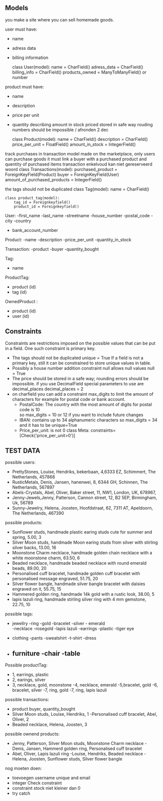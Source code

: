 ## Models
you make a site where you can sell homemade goods. 

user must have:
- name 
- adress data
- billing information

     class User(model):
        name = CharField()
        adress_data = CharField()
        billing_info = CharField()
        products_owned = ManyToManyField() or number 

product must have:
- name
- description
- price per unit
- quantity describing amount in stock
priced stored in safe way rouding numbers should be impossible / afronden 2 dec

    class Product(model):
        name = CharField()
        description = CharField()
        price_per_unit = FloatField()
        amount_in_stock = IntegerField()

track purchases in transaction model made on the marketplace, only users can purchase goods
it must link a buyer with a purchased product and quentity of purchased items 
transaction enkelvoud kan niet gereserveerd woord
    class Transactions(model):
        purchased_product = ForeignKeyField(Product)
        buyer = ForeignKeyField(User)
        amount_of_purchased_products = IntegerField()
    
the tags should not be duplicated 
    class Tag(model):
        name = CharField()

    class product_tag(model):
        tag_id = Foreignkeyfield()
        product_id = Foreignkeyfield()

User:
-first_name
-last_name
-streetname
-house_number
-postal_code
-city
-country 
- bank_account_number

Product:
-name 
-description 
-price_per_unit
-quantity_in_stock

Transaction:
-product 
-buyer 
-quantity_bought

Tag:
- name

ProductTag:
- product (id)
- tag (id)

OwnedProduct :
- product (id)
- user (id)
## Constraints 
Constraints are restrictions imposed on the possible values that can be put in a field. One such constraint is primary key.

- The tags should not be duplicated
    unique = True
  If a field is not a primary key, still it can be constrained to store unique values in table.
- Possibly a house number addition constraint null allows null values
      null = True
- The price should be stored in a safe way; rounding errors should be impossible.
  if you use DecimalField special parameters to use are decimal_places 
    decimal_places = 2
- on charfield you can add a constraint max_digits to limit the amount of characters 
  for example for postal code or bank account. 
     - PostalCode: The country with the most amount of digits for postal code is 10  
          so max_digits = 10 or 12 if you want to include future changes
     - IBAN: contains up to 34 alphanumeric characters 
          so max_digits = 34 and it has to be unique=True
     - Price_per_unit: is not 0 
         class Meta:
             constraints=[Check('price_per_unit>0')]

## TEST DATA
possible users:
- PrettyStones, Louise, Hendriks, bekerbaan, 4,6333 EZ, Schimmert, The Netherlands, 457868 
- RusticMetals, Denis, Jansen, hanenwei, 8, 6344 GH, Schinnen, The Netherlands, 567897
- Abels-Crystals, Abel, Oliver, Baker street, 11, NW1, London, UK, 678967,
- Jenny-Jewels,Jenny, Patterson, Cannon street, 12, B2 5EP, Birmingham, Uk, 56789
- Sunny-Jewelry, Helena, Joosten, Hoofdstraat, 62, 7311 AT, Apeldoorn, The Netherlands, 467390

possible products:
- Sunflower studs, handmade plastic earing studs cute for summer and spring, 5.00, 3
- Silver Moon studs, handmade Moon earing studs from silver with stirling silver backs, 13.00, 16
- Moonstone Charm necklace, handmade golden chain necklace with a white moonstone charm, 63.50, 6
- Beaded necklace, handmade beaded necklace with round emerald beads, 89.00, 20
- Personalised cuff bracelet, handmade golden cuff bracelet with personalised message engraved, 51.75, 20
- Silver flower bangle, handmade silver bangle bracelet with daisies engraved on it, 55.75, 15
- Hammered golden ring, handmade 14k gold with a rustic look, 38.00, 5
- lapis lazuli ring, handmade stirling silver ring with 4 mm gemstone, 22.75, 10  

possible tags:
- jewellry 
   -ring      -gold
   -bracelet   -silver   - emerald         
   -necklace   -rosegold -lapis lazuli
   -earrings   -plastic  -tiger eye

- clothing 
  -pants 
  -sweatshirt 
  -t-shirt 
  -dress 

- furniture 
  -chair
  -table
  -

Possible productTag:
- 1, earrings, plastic
- 2, earings, silver
- 3, necklace, gold, moonstone
-4, necklace, emerald 
-5,bracelet, gold 
-6, bracelet, silver
-7, ring, gold
-7, ring, lapis lazuli

possible transactions:
- product buyer, quantity_bought
- Silver Moon studs, Louise, Hendriks, 1
-Personalised cuff bracelet, Abel, Oliver, 2
- Beaded necklace, Helena, Joosten, 3 

possible ownend products:
- Jenny, Patterson, Silver Moon studs, Moonstone Charm necklace 
-Denis, Jansen, Hammerd golden ring, Personalised cuff bracelet 
- Abel, Oliver, Lapis lazuli ring
-Louise, Hendriks, Beaded necklace 
-Helena, Joosten, Sunflower studs, Silver flower bangle  
        
nog moeten doen:
- toevoegen username unique and email
- integer Check constraint
- constraint stock niet kleiner dan 0
- try catch
